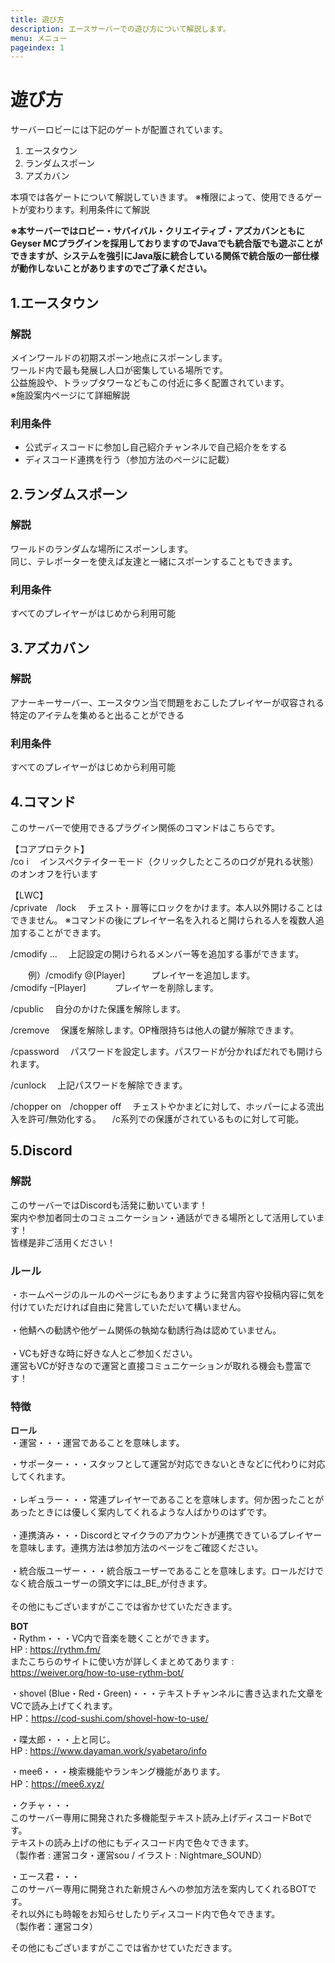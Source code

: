 ```yaml
---
title: 遊び方
description: エースサーバーでの遊び方について解説します。
menu: メニュー
pageindex: 1
---
```

# 遊び方

サーバーロビーには下記のゲートが配置されています。

1. エースタウン
2. ランダムスポーン
3. アズカバン

本項では各ゲートについて解説していきます。
※権限によって、使用できるゲートが変わります。利用条件にて解説

**※本サーバーではロビー・サバイバル・クリエイティブ・アズカバンともにGeyser MCプラグインを採用しておりますのでJavaでも統合版でも遊ぶことができますが、システムを強引にJava版に統合している関係で統合版の一部仕様が動作しないことがありますのでご了承ください。**

## 1.エースタウン

### 解説

メインワールドの初期スポーン地点にスポーンします。\
ワールド内で最も発展し人口が密集している場所です。\
公益施設や、トラップタワーなどもこの付近に多く配置されています。\
※施設案内ページにて詳細解説

### 利用条件

* 公式ディスコードに参加し自己紹介チャンネルで自己紹介ををする  
* ディスコード連携を行う（参加方法のページに記載）

## 2.ランダムスポーン

### 解説

ワールドのランダムな場所にスポーンします。\
同じ、テレポーターを使えば友達と一緒にスポーンすることもできます。

### 利用条件

すべてのプレイヤーがはじめから利用可能

## 3.アズカバン

### 解説

アナーキーサーバー、エースタウン当で問題をおこしたプレイヤーが収容される\
特定のアイテムを集めると出ることができる

### 利用条件

すべてのプレイヤーがはじめから利用可能

## 4.コマンド

このサーバーで使用できるプラグイン関係のコマンドはこちらです。

【コアプロテクト】\
/co i 
　インスペクテイターモード（クリックしたところのログが見れる状態）のオンオフを行います

【LWC】\
/cprivate　/lock
　チェスト・扉等にロックをかけます。本人以外開けることはできません。
※コマンドの後にプレイヤー名を入れると開けられる人を複数人追加することができます。

/cmodify …
　上記設定の開けられるメンバー等を追加する事ができます。

　　例）/cmodify @\[Player]　　　プレイヤーを追加します。\
               /cmodify –\[Player]　　　  プレイヤーを削除します。

/cpublic
　自分のかけた保護を解除します。

/cremove
　保護を解除します。OP権限持ちは他人の鍵が解除できます。

/cpassword <Password>
　パスワードを設定します。パスワードが分かればだれでも開けられます。

/cunlock <Password>
　上記パスワードを解除できます。

/chopper on　/chopper off
　チェストやかまどに対して、ホッパーによる流出入を許可/無効化する。
　/c系列での保護がされているものに対して可能。

## 5.Discord

### 解説　

このサーバーではDiscordも活発に動いています！\
案内や参加者同士のコミュニケーション・通話ができる場所として活用しています！\
皆様是非ご活用ください！

### **ルール**

・ホームページのルールのページにもありますように発言内容や投稿内容に気を付けていただければ自由に発言していただいて構いません。\
\
・他鯖への勧誘や他ゲーム関係の執拗な勧誘行為は認めていません。\
\
・VCも好きな時に好きな人とご参加ください。\
運営もVCが好きなので運営と直接コミュニケーションが取れる機会も豊富です！

### 特徴

**ロール**\
・運営・・・運営であることを意味します。

・サポーター・・・スタッフとして運営が対応できないときなどに代わりに対応してくれます。\
\
・レギュラー・・・常連プレイヤーであることを意味します。何か困ったことがあったときには優しく案内してくれるような人ばかりのはずです。\
\
・連携済み・・・Discordとマイクラのアカウントが連携できているプレイヤーを意味します。連携方法は参加方法のページをご確認ください。\
\
・統合版ユーザー・・・統合版ユーザーであることを意味します。ロールだけでなく統合版ユーザーの頭文字には\_BE\_が付きます。\
\
その他にもございますがここでは省かせていただきます。

**BOT**\
・Rythm・・・VC内で音楽を聴くことができます。\
HP : https://rythm.fm/ \
またこちらのサイトに使い方が詳しくまとめてあります : https://weiver.org/how-to-use-rythm-bot/

・shovel (Blue・Red・Green)・・・テキストチャンネルに書き込まれた文章をVCで読み上げてくれます。\
HP：https://cod-sushi.com/shovel-how-to-use/

・喋太郎・・・上と同じ。\
HP : https://www.dayaman.work/syabetaro/info

・mee6・・・検索機能やランキング機能があります。\
HP：https://mee6.xyz/

・クチャ・・・\
このサーバー専用に開発された多機能型テキスト読み上げディスコードBotです。\
テキストの読み上げの他にもディスコード内で色々できます。\
（製作者 : 運営コタ・運営sou / イラスト : Nightmare_SOUND）

・エース君・・・\
このサーバー専用に開発された新規さんへの参加方法を案内してくれるBOTです。\
それ以外にも時報をお知らせしたりディスコード内で色々できます。\
（製作者：運営コタ）

その他にもございますがここでは省かせていただきます。
